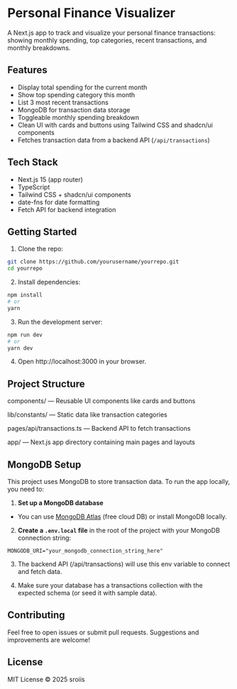 # Personal Finance Visualizer

A Next.js app to track and visualize your personal finance transactions: showing monthly spending, top categories, recent transactions, and monthly breakdowns.

## Features

- Display total spending for the current month
- Show top spending category this month
- List 3 most recent transactions
- MongoDB for transaction data storage
- Toggleable monthly spending breakdown
- Clean UI with cards and buttons using Tailwind CSS and shadcn/ui components
- Fetches transaction data from a backend API (`/api/transactions`)

## Tech Stack

- Next.js 15 (app router)
- TypeScript
- Tailwind CSS + shadcn/ui components
- date-fns for date formatting
- Fetch API for backend integration

## Getting Started

1. Clone the repo:

```bash
git clone https://github.com/yourusername/yourrepo.git
cd yourrepo
```

2. Install dependencies:

```bash
npm install
# or
yarn
```
3. Run the development server:

```bash
npm run dev
# or
yarn dev
```

4. Open http://localhost:3000 in your browser.

## Project Structure
components/ — Reusable UI components like cards and buttons

lib/constants/ — Static data like transaction categories

pages/api/transactions.ts — Backend API to fetch transactions

app/ — Next.js app directory containing main pages and layouts

## MongoDB Setup

This project uses MongoDB to store transaction data. To run the app locally, you need to:

1. **Set up a MongoDB database**

- You can use [MongoDB Atlas](https://www.mongodb.com/cloud/atlas) (free cloud DB) or install MongoDB locally.

2. **Create a `.env.local` file** in the root of the project with your MongoDB connection string:

```env
MONGODB_URI="your_mongodb_connection_string_here"
```

3. The backend API (/api/transactions) will use this env variable to connect and fetch data.

4. Make sure your database has a transactions collection with the expected schema (or seed it with sample data).

## Contributing
Feel free to open issues or submit pull requests. Suggestions and improvements are welcome!

## License
MIT License © 2025 sroiis
